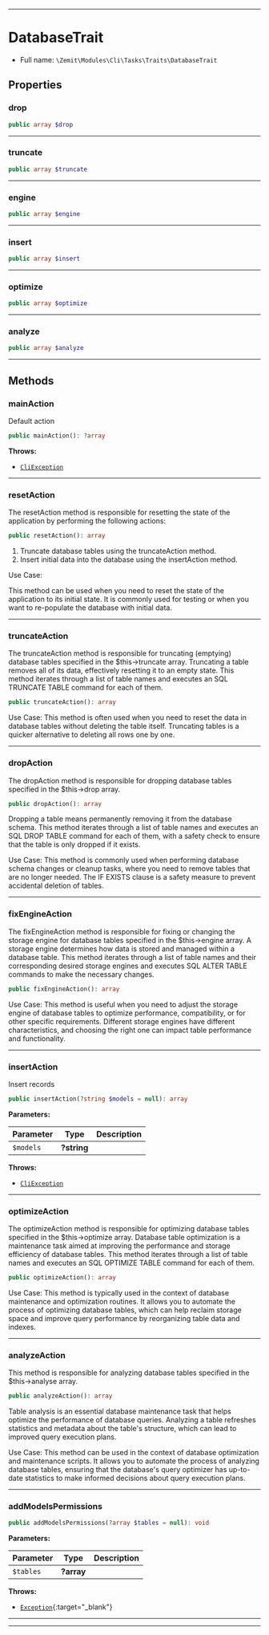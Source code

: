 ***

# DatabaseTrait





* Full name: `\Zemit\Modules\Cli\Tasks\Traits\DatabaseTrait`



## Properties


### drop



```php
public array $drop
```






***

### truncate



```php
public array $truncate
```






***

### engine



```php
public array $engine
```






***

### insert



```php
public array $insert
```






***

### optimize



```php
public array $optimize
```






***

### analyze



```php
public array $analyze
```






***

## Methods


### mainAction

Default action

```php
public mainAction(): ?array
```











**Throws:**

- [`CliException`](../../../../Exception/CliException.md)



***

### resetAction

The resetAction method is responsible for resetting the state of the application by performing
the following actions:

```php
public resetAction(): array
```

1. Truncate database tables using the truncateAction method.
2. Insert initial data into the database using the insertAction method.

Use Case:

This method can be used when you need to reset the state of the application to its initial state.
It is commonly used for testing or when you want to re-populate the database with initial data.










***

### truncateAction

The truncateAction method is responsible for truncating (emptying) database tables specified in the
$this->truncate array. Truncating a table removes all of its data, effectively resetting it to an
empty state. This method iterates through a list of table names and executes an SQL TRUNCATE TABLE
command for each of them.

```php
public truncateAction(): array
```

Use Case:
This method is often used when you need to reset the data in database tables without deleting
the table itself. Truncating tables is a quicker alternative to deleting all rows one by one.










***

### dropAction

The dropAction method is responsible for dropping database tables specified in the $this->drop array.

```php
public dropAction(): array
```

Dropping a table means permanently removing it from the database schema. This method iterates through
a list of table names and executes an SQL DROP TABLE command for each of them, with a safety check to
ensure that the table is only dropped if it exists.

Use Case:
This method is commonly used when performing database schema changes or cleanup tasks, where you need
to remove tables that are no longer needed. The IF EXISTS clause is a safety measure to prevent
accidental deletion of tables.










***

### fixEngineAction

The fixEngineAction method is responsible for fixing or changing the storage engine for database tables
specified in the $this->engine array. A storage engine determines how data is stored and managed within
a database table. This method iterates through a list of table names and their corresponding desired
storage engines and executes SQL ALTER TABLE commands to make the necessary changes.

```php
public fixEngineAction(): array
```

Use Case:
This method is useful when you need to adjust the storage engine of database tables to optimize performance,
compatibility, or for other specific requirements. Different storage engines have different characteristics,
and choosing the right one can impact table performance and functionality.










***

### insertAction

Insert records

```php
public insertAction(?string $models = null): array
```








**Parameters:**

| Parameter | Type | Description |
|-----------|------|-------------|
| `$models` | **?string** |  |




**Throws:**

- [`CliException`](../../../../Exception/CliException.md)



***

### optimizeAction

The optimizeAction method is responsible for optimizing database tables specified in the
$this->optimize array. Database table optimization is a maintenance task aimed at improving
the performance and storage efficiency of database tables. This method iterates through a
list of table names and executes an SQL OPTIMIZE TABLE command for each of them.

```php
public optimizeAction(): array
```

Use Case:
This method is typically used in the context of database maintenance and optimization routines.
It allows you to automate the process of optimizing database tables, which can help reclaim storage
space and improve query performance by reorganizing table data and indexes.










***

### analyzeAction

This method is responsible for analyzing database tables specified in the $this->analyse array.

```php
public analyzeAction(): array
```

Table analysis is an essential database maintenance task that helps optimize the performance
of database queries. Analyzing a table refreshes statistics and metadata about the table's
structure, which can lead to improved query execution plans.

Use Case:
This method can be used in the context of database optimization and maintenance scripts.
It allows you to automate the process of analyzing database tables, ensuring that the database's
query optimizer has up-to-date statistics to make informed decisions about query execution plans.










***

### addModelsPermissions



```php
public addModelsPermissions(?array $tables = null): void
```








**Parameters:**

| Parameter | Type | Description |
|-----------|------|-------------|
| `$tables` | **?array** |  |




**Throws:**

- [`Exception`](https://docs.phalcon.io/latest/api/){:target="_blank"}



***

***

